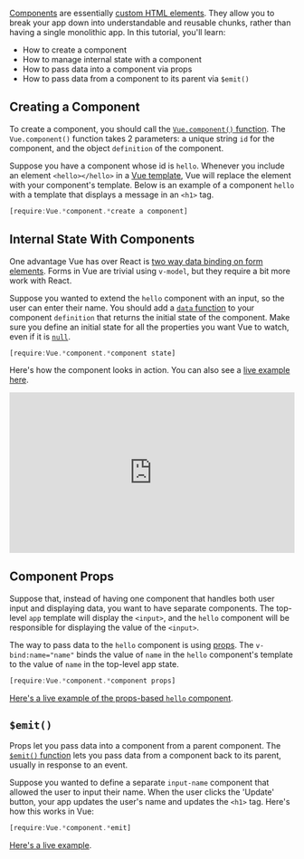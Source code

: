 [Components](https://vuejs.org/v2/guide/components.html) are essentially [custom HTML elements](https://v1.vuejs.org/guide/components.html#What-are-Components). They allow you to break your app down into understandable and reusable chunks, rather than having a single monolithic app. In this tutorial, you'll learn:

- How to create a component
- How to manage internal state with a component
- How to pass data into a component via props
- How to pass data from a component to its parent via `$emit()`

Creating a Component
--------------------

To create a component, you should call the [`Vue.component()` function](https://vuejs.org/v2/api/#Vue-component). The `Vue.component()` function takes 2 parameters: a unique string `id` for the component, and the object `definition` of the component.

Suppose you have a component whose id is `hello`. Whenever you include an element `<hello></hello>` in a [Vue template](/tutorials/vue/templates), Vue will replace the element with your component's template. Below is an example of a component `hello` with a template that displays a message in an `<h1>` tag.

```javascript
[require:Vue.*component.*create a component]
```

Internal State With Components
------------------------------

One advantage Vue has over React is [two way data binding on form elements](https://vuejs.org/v2/guide/forms.html). Forms in Vue are trivial using `v-model`, but they require a bit more work with React.

Suppose you wanted to extend the `hello` component with an input, so the user can enter their name. You should add a [`data` function](https://vuejs.org/v2/guide/components.html#data-Must-Be-a-Function) to your component `definition` that returns the initial state of the component. Make sure you define an initial state for all the properties you want Vue to watch, even if it is [`null`](/tutorials/fundamentals/null).

```javascript
[require:Vue.*component.*component state]
```

Here's how the component looks in action. You can also see a [live example here](/examples/vue/component-with-data).

<div style="position: relative; padding-bottom: 56.25%; height: 0;"><iframe src="https://www.loom.com/embed/3075be615722442d89cc780630f92a8e" frameborder="0" webkitallowfullscreen mozallowfullscreen allowfullscreen style="position: absolute; top: 0; left: 0; width: 100%; height: 100%;"></iframe></div>

Component Props
---------------

Suppose that, instead of having one component that handles both user input and displaying data, you want to have separate components. The top-level `app` template will display the `<input>`, and the `hello` component will be responsible for displaying the value of the `<input>`.

The way to pass data to the `hello` component is using [props](https://vuejs.org/v2/guide/components-props.html). The `v-bind:name="name"` binds the value of `name` in the `hello` component's template to the value of `name` in the top-level app state.

```javascript
[require:Vue.*component.*component props]
```

[Here's a live example of the props-based `hello` component](/examples/vue/component-with-props).

`$emit()`
---------

Props let you pass data into a component from a parent component. The [`$emit()` function](https://vuejs.org/v2/guide/components-custom-events.html) lets you pass data from a component back to its parent, usually in response to an event.

Suppose you wanted to define a separate `input-name` component that allowed the user to input their name. When the user clicks the 'Update' button, your app updates the user's name and updates the `<h1>` tag. Here's how this works in Vue:

```javascript
[require:Vue.*component.*emit]
```

[Here's a live example](/examples/vue/component-with-emit).